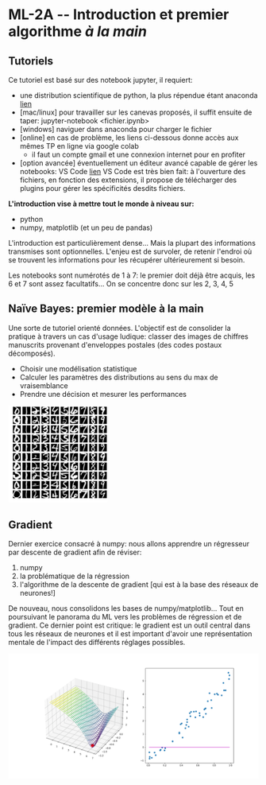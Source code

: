 # ML-2A -- Introduction et premier algorithme *à la main*

## Tutoriels


Ce tutoriel est basé sur des notebook jupyter, il requiert:
* une distribution scientifique de python, la plus répendue étant anaconda [lien](https://www.anaconda.com)
* [mac/linux] pour travailler sur les canevas proposés, il suffit ensuite de taper:
  jupyter-notebook <fichier.ipynb> 
* [windows] naviguer dans anaconda pour charger le fichier
* [online] en cas de problème, les liens ci-dessous donne accès aux mêmes TP en ligne via google colab
  * il faut un compte gmail et une connexion internet pour en profiter
* [option avancée] éventuellement un éditeur avancé capable de gérer les notebooks: VS Code [lien](https://code.visualstudio.com)
VS Code est très bien fait: à l'ouverture des fichiers, en fonction des extensions, il propose de télécharger des plugins pour gérer les spécificités desdits fichiers.


**L'introduction vise à mettre tout le monde à niveau sur:**
- python
- numpy, matplotlib (et un peu de pandas)

L'introduction est particulièrement dense... Mais la plupart des informations transmises sont optionnelles. L'enjeu est de survoler, de retenir l'endroi où se trouvent les informations pour les récupérer ultérieurement si besoin.

Les notebooks sont numérotés de 1 à 7: le premier doit déjà être acquis, les 6 et 7 sont assez facultatifs... On se concentre donc sur les 2, 3, 4, 5

## Naïve Bayes: premier modèle à la main

Une sorte de tutoriel orienté données. L'objectif est de consolider la pratique à travers un cas d'usage ludique: classer des images de chiffres manuscrits provenant d'enveloppes postales (des codes postaux décomposés).

- Choisir une modélisation statistique
- Calculer les paramètres des distributions au sens du max de vraisemblance
- Prendre une décision et mesurer les performances

<img src="/A-Introduction/2-Naive-Bayes/notebooks/ressources/usps.png" width=200px>


## Gradient

Dernier exercice consacré à numpy: nous allons apprendre un régresseur par descente de gradient afin de réviser:
1. numpy
2. la problématique de la régression
3. l'algorithme de la descente de gradient [qui est à la base des réseaux de neurones!]

De nouveau, nous consolidons les bases de numpy/matplotlib... Tout en poursuivant le panorama du ML vers les problèmes de régression et de gradient. Ce dernier point est critique: le gradient est un outil central dans tous les réseaux de neurones et il est important d'avoir une représentation mentale de l'impact des différents réglages possibles.

<img src="/A-Introduction/3-Gradient/notebooks/fig/animation.gif" width=800px>